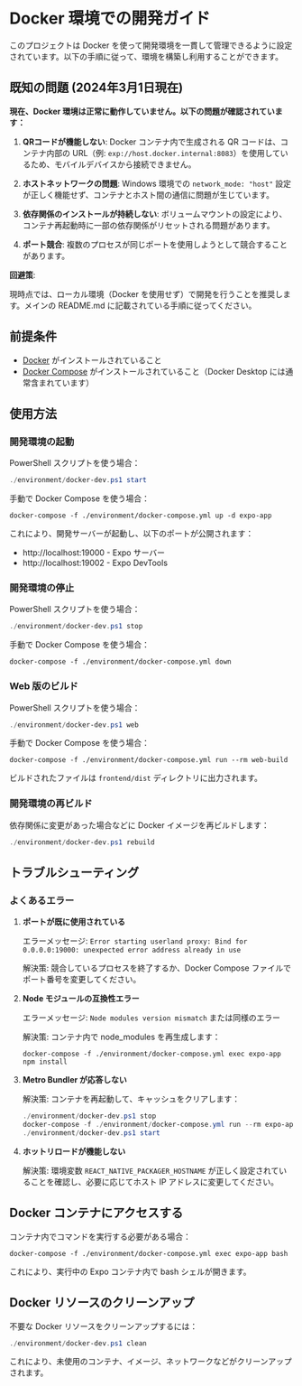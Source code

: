 # Docker 環境での開発ガイド

このプロジェクトは Docker を使って開発環境を一貫して管理できるように設定されています。以下の手順に従って、環境を構築し利用することができます。

## 既知の問題 (2024年3月1日現在)

**現在、Docker 環境は正常に動作していません。以下の問題が確認されています：**

1. **QRコードが機能しない**: Docker コンテナ内で生成される QR コードは、コンテナ内部の URL（例: `exp://host.docker.internal:8083`）を使用しているため、モバイルデバイスから接続できません。

2. **ホストネットワークの問題**: Windows 環境での `network_mode: "host"` 設定が正しく機能せず、コンテナとホスト間の通信に問題が生じています。

3. **依存関係のインストールが持続しない**: ボリュームマウントの設定により、コンテナ再起動時に一部の依存関係がリセットされる問題があります。

4. **ポート競合**: 複数のプロセスが同じポートを使用しようとして競合することがあります。

**回避策**:

現時点では、ローカル環境（Docker を使用せず）で開発を行うことを推奨します。メインの README.md に記載されている手順に従ってください。

## 前提条件

- [Docker](https://www.docker.com/products/docker-desktop/) がインストールされていること
- [Docker Compose](https://docs.docker.com/compose/install/) がインストールされていること（Docker Desktop には通常含まれています）

## 使用方法

### 開発環境の起動

PowerShell スクリプトを使う場合：

```powershell
./environment/docker-dev.ps1 start
```

手動で Docker Compose を使う場合：

```
docker-compose -f ./environment/docker-compose.yml up -d expo-app
```

これにより、開発サーバーが起動し、以下のポートが公開されます：
- http://localhost:19000 - Expo サーバー
- http://localhost:19002 - Expo DevTools

### 開発環境の停止

PowerShell スクリプトを使う場合：

```powershell
./environment/docker-dev.ps1 stop
```

手動で Docker Compose を使う場合：

```
docker-compose -f ./environment/docker-compose.yml down
```

### Web 版のビルド

PowerShell スクリプトを使う場合：

```powershell
./environment/docker-dev.ps1 web
```

手動で Docker Compose を使う場合：

```
docker-compose -f ./environment/docker-compose.yml run --rm web-build
```

ビルドされたファイルは `frontend/dist` ディレクトリに出力されます。

### 開発環境の再ビルド

依存関係に変更があった場合などに Docker イメージを再ビルドします：

```powershell
./environment/docker-dev.ps1 rebuild
```

## トラブルシューティング

### よくあるエラー

1. **ポートが既に使用されている**

   エラーメッセージ: `Error starting userland proxy: Bind for 0.0.0.0:19000: unexpected error address already in use`
   
   解決策: 競合しているプロセスを終了するか、Docker Compose ファイルでポート番号を変更してください。

2. **Node モジュールの互換性エラー**

   エラーメッセージ: `Node modules version mismatch` または同様のエラー
   
   解決策: コンテナ内で node_modules を再生成します：
   
   ```
   docker-compose -f ./environment/docker-compose.yml exec expo-app npm install
   ```

3. **Metro Bundler が応答しない**

   解決策: コンテナを再起動して、キャッシュをクリアします：
   
   ```powershell
   ./environment/docker-dev.ps1 stop
   docker-compose -f ./environment/docker-compose.yml run --rm expo-app npx expo start --clear
   ./environment/docker-dev.ps1 start
   ```

4. **ホットリロードが機能しない**

   解決策: 環境変数 `REACT_NATIVE_PACKAGER_HOSTNAME` が正しく設定されていることを確認し、必要に応じてホスト IP アドレスに変更してください。

## Docker コンテナにアクセスする

コンテナ内でコマンドを実行する必要がある場合：

```
docker-compose -f ./environment/docker-compose.yml exec expo-app bash
```

これにより、実行中の Expo コンテナ内で bash シェルが開きます。

## Docker リソースのクリーンアップ

不要な Docker リソースをクリーンアップするには：

```powershell
./environment/docker-dev.ps1 clean
```

これにより、未使用のコンテナ、イメージ、ネットワークなどがクリーンアップされます。 